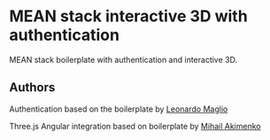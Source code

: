 # MEAN stack interactive 3D with authentication

MEAN stack boilerplate with authentication and interactive 3D.

## Authors

Authentication based on the boilerplate by [Leonardo Maglio](https://github.com/leota)

Three.js Angular integration based on boilerplate by [Mihail Akimenko](https://github.com/makimenko)
